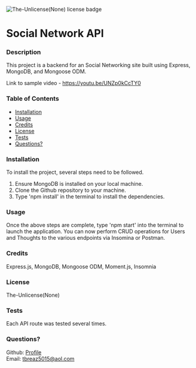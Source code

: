  ![The-Unlicense(None) license badge](https://img.shields.io/static/v1?label=license&message=The-Unlicense(None)&color=blue)

# Social Network API

  ### Description
  This project is a backend for an Social Networking site built using Express, MongoDB, and Mongoose ODM.
  
  Link to sample video - https://youtu.be/UNZp0kCcTY0

  ### Table of Contents
  + [Installation](#installation)
  + [Usage](#usage)
  + [Credits](#credits)
  + [License](#license)
  + [Tests](#tests)
  + [Questions?](#questions?)

  ### Installation
  To install the project, several steps need to be followed. 
  1. Ensure MongoDB is installed on your local machine.
  2. Clone the Github repository to your machine.
  3. Type 'npm install' in the terminal to install the dependencies.  

  ### Usage
  Once the above steps are complete, type 'npm start' into the terminal to launch the application. You can now perform CRUD operations for Users and Thoughts to the various endpoints via Insomina or Postman.

  ### Credits
  Express.js, MongoDB, Mongoose ODM, Moment.js, Insomnia

  ### License
  The-Unlicense(None)

  ### Tests
  Each API route was tested several times. 

  ### Questions?
  Github: [Profile](https://github.com/tbreazier)  
  Email: tbreaz5015@aol.com